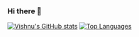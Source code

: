 ### Hi there 👋

[![Vishnu's GitHub stats](https://github-readme-stats.vercel.app/api?username=devish99&show_icons=true&theme=dark&hide=issues,contribs&count_private=true&show_icons=true)](https://github.com/devish99/github-readme-stats)
[![Top Languages](https://github-readme-stats.vercel.app/api/top-langs/?username=devish99)](https://github.com/devish99/github-readme-stats)
<!--
**devish99/devish99** is a ✨ _special_ ✨ repository because its `README.md` (this file) appears on your GitHub profile.

Here are some ideas to get you started:

- 🔭 I’m currently working on ...
- 🌱 I’m currently learning ...
- 👯 I’m looking to collaborate on ...
- 🤔 I’m looking for help with ...
- 💬 Ask me about ...
- 📫 How to reach me: ...
- 😄 Pronouns: ...
- ⚡ Fun fact: ...
-->
